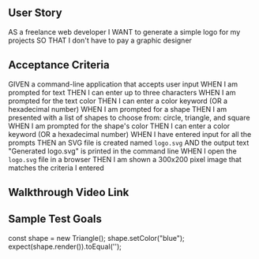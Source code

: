 ## User Story
AS a freelance web developer
I WANT to generate a simple logo for my projects
SO THAT I don't have to pay a graphic designer


## Acceptance Criteria
GIVEN a command-line application that accepts user input
WHEN I am prompted for text
THEN I can enter up to three characters
WHEN I am prompted for the text color
THEN I can enter a color keyword (OR a hexadecimal number)
WHEN I am prompted for a shape
THEN I am presented with a list of shapes to choose from: circle, triangle, and square
WHEN I am prompted for the shape's color
THEN I can enter a color keyword (OR a hexadecimal number)
WHEN I have entered input for all the prompts
THEN an SVG file is created named `logo.svg`
AND the output text "Generated logo.svg" is printed in the command line
WHEN I open the `logo.svg` file in a browser
THEN I am shown a 300x200 pixel image that matches the criteria I entered

## Walkthrough Video Link
<!--add video here-->

## Sample Test Goals
const shape = new Triangle();
shape.setColor("blue");
expect(shape.render()).toEqual('<polygon points="150, 18 244, 182 56, 182" fill="blue" />');